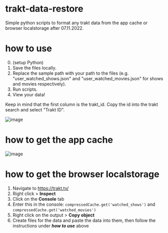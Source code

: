 # trakt-data-restore
Simple python scripts to format any trakt data from the app cache or browser localstorage after 07.11.2022. 

# how to use
0. (setup Python)
1. Save the files locally. 
2. Replace the sample path with your path to the files (e.g. "user_watched_shows.json" and "user_watched_movies.json" for shows and movies respectively).
3. Run scripts.
4. View your data!

Keep in mind that the first column is the trakt_id. Copy the id into the trakt search and select "Trakt ID".

![image](https://user-images.githubusercontent.com/67203883/208303777-56f1d0d5-09c4-45fe-9068-5dd341d96586.png)


# how to get the app cache
![image](https://user-images.githubusercontent.com/67203883/208303634-363c8a3b-58c9-4e99-b88f-73992a8600b1.png)

# how to get the browser localstorage
1. Navigate to https://trakt.tv/
2. Right click > **Inspect**
3. Click on the **Console** tab
4. Enter this in the console: `compressedCache.get('watched_shows')` and `compressedCache.get('watched_movies')`
5. Right click on the output > **Copy object**
6. Create files for the data and paste the data into them, then follow the instructions under ***how to use*** above
